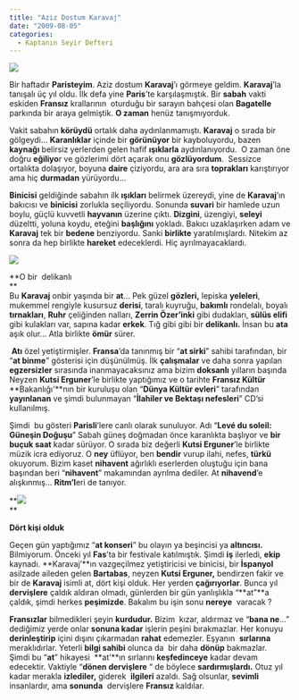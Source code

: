 ```yaml
---
title: "Aziz Dostum Karavaj"
date: "2009-08-05"
categories: 
  - Kaptanın Seyir Defteri
---
```


![](/uploads/image/paris.jpg)

Bir haftadır **Paristeyim**. Aziz dostum **Karavaj**’ı görmeye geldim. **Karavaj**’la tanışalı üç yıl oldu. İlk defa yine **Paris**’te karşılaşmıştık. Bir **sabah** vakti eskiden **Fransız** krallarının  oturduğu bir sarayın bahçesi olan **Bagatelle** parkında bir araya gelmiştik. **O zaman** henüz tanışmıyorduk.

Vakit sabahın **körüydü** ortalık daha aydınlanmamıştı. **Karavaj** o sırada bir gölgeydi… **Karanlıklar** içinde bir **görünüyor** bir kayboluyordu, bazen **kaynağı** belirsiz yerlerden gelen hafif **ışıklarla** aydınlanıyordu.  O zaman öne doğru **eğiliyo**r ve gözlerimi dört açarak onu **gözlüyordum**.  Sessizce ortalıkta dolaşıyor, boyuna **daire** çiziyordu, ara ara sıra **toprakları** karıştırıyor ama hiç **durmadan** yürüyordu…

**Binicisi** geldiğinde sabahın ilk **ışıkları** belirmek üzereydi, yine de **Karavaj**’ın bakıcısı ve **binicisi** zorlukla seçiliyordu. Sonunda **suvari** bir hamlede uzun boylu, güçlü kuvvetli **hayvanın** üzerine çıktı. **Dizgini**, üzengiyi, **seleyi** düzeltti, yoluna koydu, eteğini **başlığını** yokladı. Bakıcı uzaklaşırken adam ve **Karavaj** tek bir **bedene** benziyordu. Sanki **birlikte** yaratılmışlardı. Nitekim az sonra da hep birlikte **hareket** edeceklerdi. Hiç ayrılmayacaklardı.

**![](/uploads/image/karavaj.jpg)**

**O bir  delikanlı  
**  
Bu **Karavaj** onbir yaşında bir **at**… Pek güzel **gözleri,** lepiska **yeleleri**, mukemmel rengiyle kusursuz **derisi**, taralı kuyruğu, **bakımlı** rondelalı, boyalı **tırnakları**, **Ruhr** çeliğinden nalları, **Zerrin Özer’**ink**i** gibi dudakları, **sülüs elifi** gibi kulakları var, sapına kadar **erkek**. Tığ gibi gibi bir **delikanlı.** İnsan bu **ata** aşık olur… Atla birlikte **ömür** sürer.

 **Atı** özel yetiştirmişler. **Fransa**’da tanınmış bir “**at sirki**” sahibi tarafından, bir “**at binme**” gösterisi için düşünülmüş. İlk **çalışmalar** ve daha sonra yapılan **egzersizler** sırasında inanmayacaksınız ama bizim **doksanlı** yılların başında Neyzen **Kutsi Erguner**’le birlikte yaptığımız ve o tarihte **Fransız Kültür** **Bakanlığı'**nın bir kuruluşu olan “**Dünya Kültür evleri**” tarafından **yayınlanan** ve şimdi bulunmayan “**İlahiler ve Bektaşı nefesleri**” CD’si kullanılmış.

Şimdi  bu gösteri **Parisli**’lere canlı olarak sunuluyor. Adı “**Levé du soleil: Güneşin Doğuşu**” Sabah güneş doğmadan önce karanlıkta başlıyor ve **bir buçuk saat** kadar sürüyor. O sırada biz değerli **Kutsi Erguner**’le birlikte müzik icra ediyoruz. O **ney** üflüyor, ben **bendir** vurup ilahi, nefes, **türkü** okuyorum. Bizim kaset **nihavent** ağırlıklı eserlerden oluştuğu için bana başından beri “**nihavent**” makamından ayrılma dediler. At **nihavend**’e alışkınmış… **Ritm’l**eri de tanıyor.

**![](/uploads/image/karavaj2.jpg)  
**

**Dört kişi olduk**

Geçen gün yaptığımız “**at konseri**” bu olayın ya beşincisi ya **altıncısı.** Bilmiyorum. Önceki yıl **Fas**’ta bir festivale katılmıştık. Şimdi **iş** ilerledi, **ekip** kaynadı. **Karavaj’**ın vazgeçilmez yetiştiricisi ve binicisi, bir **İspanyol** asilzade aileden gelen **Bartabas**, neyzen **Kutsi Erguner,** bendirzen fakir ve bir de **Karavaj** isimli at, dört kişi olduk. Her yerden **çağırıyorlar**. Bunca yıl **dervişlere** çaldık aldıran olmadı, günlerden bir gün yanlışlıkla “**at”**a çaldık, şimdi herkes **peşimizde**. Bakalım bu işin sonu **nereye**  varacak ?

**Fransızlar** bilmedikleri şeyin **kurdudur.** Bizim  kızar, aldırmaz ve “**bana ne**…” dediğimiz yerde onlar **sonuna kadar** işlerin peşini bırakmazlar. Her konuyu **derinleştirip** içini dışını çıkarmadan **rahat** edemezler. Eşyanın  **sırlarına** meraklıdırlar. Yeterli **bilgi sahibi** olunca da  bir daha **dönüp** bakmazlar.  Şimdi bu “**at**” hikayesi  **at’**ın sırlarını **keşfedinceye** kadar devam edecektir. Vaktiyle “**dönen dervişlere** “ de böylece **sardırmışlardı.** Otuz yıl kadar merakla **izlediler,** giderek  **ilgileri** azaldı. Sağ olsunlar, **sevimli** insanlardır, ama **sonunda**  dervişlere **Fransız** kaldılar.

